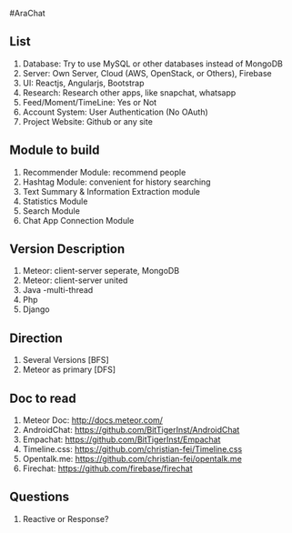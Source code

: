 #AraChat

List
----
1. Database: Try to use MySQL or other databases instead of MongoDB
2. Server: Own Server, Cloud (AWS, OpenStack, or Others), Firebase
3. UI: Reactjs, Angularjs, Bootstrap
4. Research: Research other apps, like snapchat, whatsapp
5. Feed/Moment/TimeLine: Yes or Not
6. Account System: User Authentication (No OAuth)
7. Project Website: Github or any site

Module to build
-------------------
1. Recommender Module: recommend people
2. Hashtag Module: convenient for history searching
3. Text Summary & Information Extraction module
4. Statistics Module
5. Search Module
6. Chat App Connection Module

Version Description
-----------------------
1. Meteor: client-server seperate, MongoDB
2. Meteor: client-server united
3. Java -multi-thread
4. Php
5. Django

Direction
-----------
1. Several Versions [BFS]
2. Meteor as primary [DFS]

Doc to read
--------------
1. Meteor Doc: http://docs.meteor.com/
2. AndroidChat: https://github.com/BitTigerInst/AndroidChat
3. Empachat: https://github.com/BitTigerInst/Empachat
4. Timeline.css: https://github.com/christian-fei/Timeline.css
5. Opentalk.me: https://github.com/christian-fei/opentalk.me
6. Firechat: https://github.com/firebase/firechat

Questions
------------
1. Reactive or Response?

